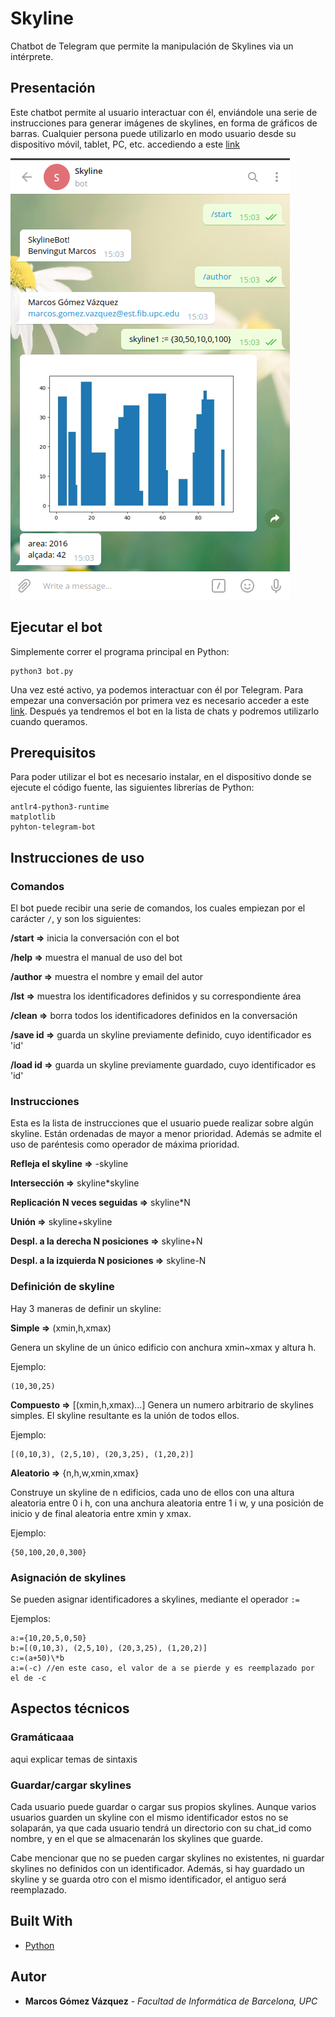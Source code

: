# Skyline

Chatbot de Telegram que permite la manipulación de Skylines via un intérprete.

## Presentación

Este chatbot permite al usuario interactuar con él, enviándole una serie de instrucciones para generar imágenes de skylines, en forma de gráficos de barras. Cualquier persona puede utilizarlo en modo usuario desde su dispositivo móvil, tablet, PC, etc. accediendo a este [link](http://t.me/skyline_marcos_bot)

![Ejemplo de chat 1](ejemplo1.png)

## Ejecutar el bot

Simplemente correr el programa principal en Python:
```
python3 bot.py
```
Una vez esté activo, ya podemos interactuar con él por Telegram. Para empezar una conversación por primera vez es necesario acceder a este [link](http://t.me/skyline_marcos_bot). Después ya tendremos el bot en la lista de chats y podremos utilizarlo cuando queramos.

## Prerequisitos

Para poder utilizar el bot es necesario instalar, en el dispositivo donde se ejecute el código fuente, las siguientes librerías de Python:

```
antlr4-python3-runtime
matplotlib
pyhton-telegram-bot
```

## Instrucciones de uso

### Comandos

El bot puede recibir una serie de comandos, los cuales empiezan por el carácter `/`, y son los siguientes:


  **/start   =>** inicia la conversación con el bot

  **/help    =>** muestra el manual de uso del bot

  **/author  =>** muestra el nombre y email del autor

  **/lst     =>** muestra los identificadores definidos y su correspondiente área

  **/clean   =>** borra todos los identificadores definidos en la conversación

  **/save id =>** guarda un skyline previamente definido, cuyo identificador es 'id'

  **/load id =>** guarda un skyline previamente guardado, cuyo identificador es 'id'


### Instrucciones

Esta es la lista de instrucciones que el usuario puede realizar sobre algún skyline. Están ordenadas de mayor a menor prioridad.
Además se admite el uso de paréntesis como operador de máxima prioridad.

  **Refleja el skyline =>** -skyline

  **Intersección =>** skyline\*skyline

  **Replicación N veces seguidas =>** skyline\*N

  **Unión =>** skyline+skyline

  **Despl. a la derecha N posiciones =>** skyline+N

  **Despl. a la izquierda N posiciones =>** skyline-N

### Definición de skyline

Hay 3 maneras de definir un skyline:

**Simple =>** (xmin,h,xmax)

Genera un skyline de un único edificio con anchura xmin~xmax y altura h.

Ejemplo:

```
(10,30,25)
```

**Compuesto =>** [(xmin,h,xmax)...]
Genera un numero arbitrario de skylines simples. El skyline resultante es la unión de todos ellos.

Ejemplo:

```
[(0,10,3), (2,5,10), (20,3,25), (1,20,2)]
```

**Aleatorio =>** {n,h,w,xmin,xmax}

Construye un skyline de n edificios, cada uno de ellos con una altura aleatoria entre 0 i h, con una anchura aleatoria entre 1 i w, y una posición de inicio y de final aleatoria entre xmin y xmax.

Ejemplo:

```
{50,100,20,0,300}
```

### Asignación de skylines
Se pueden asignar identificadores a skylines, mediante el operador `:=`

Ejemplos:

```
a:={10,20,5,0,50}
b:=[(0,10,3), (2,5,10), (20,3,25), (1,20,2)]
c:=(a+50)\*b
a:=(-c) //en este caso, el valor de a se pierde y es reemplazado por el de -c
```

## Aspectos técnicos

### Gramáticaaa

aqui explicar temas de sintaxis

### Guardar/cargar skylines

Cada usuario puede guardar o cargar sus propios skylines. Aunque varios usuarios guarden un skyline con el mismo identificador estos no se solaparán, ya que cada usuario tendrá un directorio con su chat_id como nombre, y en el que se almacenarán los skylines que guarde.

Cabe mencionar que no se pueden cargar skylines no existentes, ni guardar skylines no definidos con un identificador. Además, si hay guardado un skyline y se guarda otro con el mismo identificador, el antiguo será reemplazado.

## Built With

* [Python](https://www.python.org/)

## Autor

* **Marcos Gómez Vázquez** - *Facultad de Informática de Barcelona, UPC*
